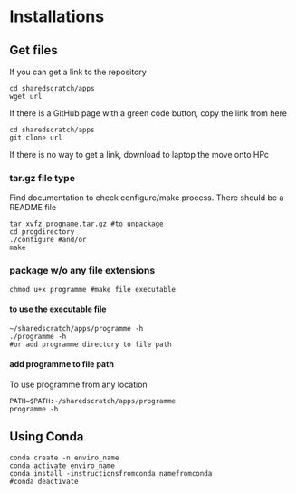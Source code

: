 # Installations

## Get files
If you can get a link to the repository
```
cd sharedscratch/apps
wget url
```
If there is a GitHub page with a green code button, copy the link from here
```
cd sharedscratch/apps
git clone url
```
If there is no way to get a link, download to laptop the move onto HPc

### tar.gz file type
Find documentation to check configure/make process. There should be a README file
```
tar xvfz progname.tar.gz #to unpackage
cd progdirectory
./configure #and/or
make
```

### package w/o any file extensions
```
chmod u+x programme #make file executable
```
#### to use the executable file
```
~/sharedscratch/apps/programme -h
./programme -h
#or add programme directory to file path
```
#### add programme to file path
To use programme from any location
```
PATH=$PATH:~/sharedscratch/apps/programme
programme -h
```
## Using Conda
```
conda create -n enviro_name
conda activate enviro_name
conda install -instructionsfromconda namefromconda
#conda deactivate
```
